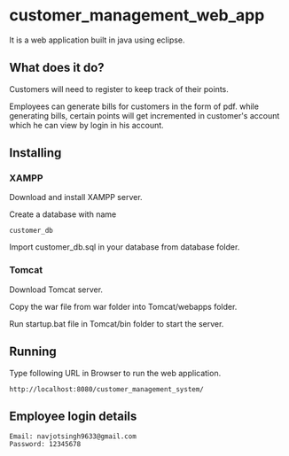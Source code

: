 # customer_management_web_app
It is a web application built in java using eclipse. 

## What does it do?
Customers will need to register to keep track of their points.

Employees can generate bills for customers in the form of pdf. while generating bills, certain points will get incremented in customer's account which he can view by login in his account.

## Installing
### XAMPP
Download and install XAMPP server.

Create a database with name 
```
customer_db
```
Import customer_db.sql in your database from database folder.

### Tomcat
Download Tomcat server.

Copy the war file from war folder into Tomcat/webapps folder.

Run startup.bat file in Tomcat/bin folder to start the server.

## Running
Type following URL in Browser to run the web application.
```
http://localhost:8080/customer_management_system/
```

## Employee login details
```
Email: navjotsingh9633@gmail.com
Password: 12345678
```
